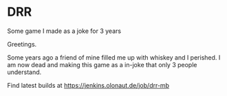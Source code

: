 # DRR
Some game I made as a joke for 3 years

Greetings.

Some years ago a friend of mine filled me up with whiskey and I perished.
I am now dead and making this game as a in-joke that only 3 people understand.

Find latest builds at https://jenkins.olonaut.de/job/drr-mb

